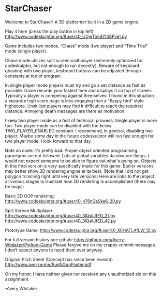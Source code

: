 # StarChaser
Welcome to StarChaser! A 3D platformer built in a 2D game engine.


Play it here (press the play button in top left)
http://www.codeskulptor.org/#user40_UOpjTomDY48Pye1.py


Game includes two modes. “Chase” mode (two player) and “Time Trial” mode (single player). 


Chase mode utilizes split screen multiplayer (extremely optimized for codeskulptor, but not enough to run decently). Beware of keyboard ghosting with two player, keyboard buttons can be adjusted through constants at top of program. 


In single player mode players must try and go a set distance as fast as possible. Game records your fastest time and displays it on top of screen. Typically a player is competing against themselves: I found in this situation a separate high score page is less engaging than a “flappy bird” style highscore. Unskilled players may find it difficult to reach the required distance. Annoying death messages are there as motivation.


I keep two player mode as a feat of technical prowess; Single player is more fun. Two player mode can be disabled with the below TWO_PLAYER_ENABLED constant. I recommend, in general, disabling two player. Maybe some day in the future codeskulptor will run fast enough for two player mode. I look forward to that day.


Note on code: it's pretty bad. Proper object oriented programming paradigms are not followed. Lots of global variables do obscure things. I would not expect someone to be able to figure out what's going on. Objects in this final version is very specifically made for this game. Earlier versions may better show 3D rendering engine at its best. (Note that I did not get polygon trimming right until very late versions) Here are links to the project at various stages to illustrate how 3D rendering is accomplished (there may be bugs):

Basic 3D OOP rendering:
http://www.codeskulptor.org/#user40_n76nGsSke6_20.py


Split Screen Multiplayer:
http://www.codeskulptor.org/#user40_3lQsilJfED_27.py
http://www.codeskulptor.org/#user40_3lQsilJfED_42.py


Prototype Game:
http://www.codeskulptor.org/#user40_X0HATLAfLW_12.py


For full version history see github:
https://github.com/Avery-Whitaker/Python-Game
Please forgive me on my crappy commit messages. I don’t expect anyone to need them ever anyway.


Original Pitch Sheet (Concept has since been revised)
http://www.averyw.me/RunNGunPoster.pdf


On my honor, I have neither given nor received any unauthorized aid on this assignment.

-Avery Whitaker

